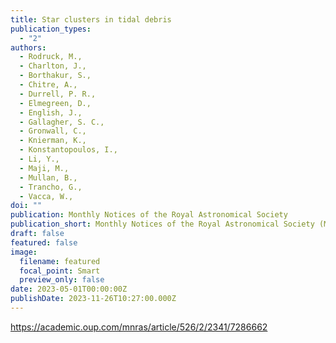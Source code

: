 ```yaml
---
title: Star clusters in tidal debris
publication_types:
  - "2"
authors:
  - Rodruck, M.,
  - Charlton, J.,
  - Borthakur, S.,
  - Chitre, A.,
  - Durrell, P. R.,
  - Elmegreen, D.,
  - English, J.,
  - Gallagher, S. C.,
  - Gronwall, C.,
  - Knierman, K.,
  - Konstantopoulos, I.,
  - Li, Y.,
  - Maji, M.,
  - Mullan, B.,
  - Trancho, G.,
  - Vacca, W.,
doi: ""
publication: Monthly Notices of the Royal Astronomical Society
publication_short: Monthly Notices of the Royal Astronomical Society (MNRAS)
draft: false
featured: false
image:
  filename: featured
  focal_point: Smart
  preview_only: false
date: 2023-05-01T00:00:00Z
publishDate: 2023-11-26T10:27:00.000Z
---
```

<https://academic.oup.com/mnras/article/526/2/2341/7286662>


